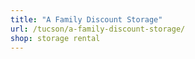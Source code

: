 ```yaml
---
title: "A Family Discount Storage"
url: /tucson/a-family-discount-storage/
shop: storage rental
---
```

